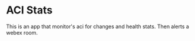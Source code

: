 # ACI Stats

This is an app that monitor's aci for changes and health stats. Then alerts a webex room.
